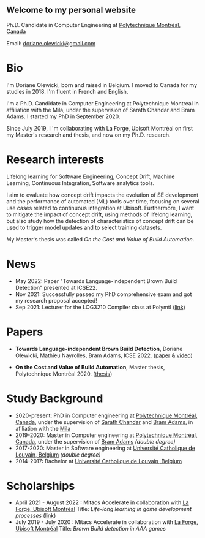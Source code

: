 ## Welcome to my personal website

Ph.D. Candidate in Computer Engineering at [Polytechnique Montréal, Canada](https://www.polymtl.ca/)

Email: <doriane.olewicki@gmail.com>

# Bio

I'm Doriane Olewicki, born and raised in Belgium. I moved to Canada for my studies in 2018. I'm fluent in French and English.

I'm a Ph.D. Candidate in Computer Engineering at Polytechnique Montreal in affiliation with the Mila, under the supervision of Sarath Chandar and Bram Adams. I started my PhD in September 2020.

Since July 2019, I 'm collaborating with La Forge, Ubisoft Montréal on first my Master's research and thesis, and now on my Ph.D. research.

# Research interests

Lifelong learning for Software Engineering, Concept Drift, Machine Learning, Continuous Integration, Software analytics tools.

I aim to evaluate how concept drift impacts the evolution of SE development and the performance of automated (ML) tools over time, focusing on several use cases related to continuous integration at Ubisoft. Furthermore, I want to mitigate the impact of concept drift, using methods of lifelong learning, but also study how the detection of characteristics of concept drift can be used to trigger model updates and to select training datasets.


My Master's thesis was called *On the Cost and Value of Build Automation*.

# News

- May 2022: Paper "Towards Language-independent Brown Build Detection" presented at ICSE22. 
- Nov 2021: Successfully passed my PhD comprehensive exam and got my research proposal accepted!
- Sep 2021: Lecturer for the LOG3210 Compiler class at Polymtl [(link)](https://www.polymtl.ca/programmes/cours/elements-de-langages-et-compilateurs)

# Papers

- **Towards Language-independent Brown Build Detection**,
Doriane Olewicki, Mathieu Nayrolles, Bram Adams,
ICSE 2022.
([paper](https://mcis.cs.queensu.ca/publications/2022/icse22.pdf) & [video](https://www.youtube.com/watch?v=H9rd7DG0tMQ&t=1s))

- **On the Cost and Value of Build Automation**, Master thesis, Polytechnique Montréal 2020. ([thesis](https://publications.polymtl.ca/5388/))

# Study Background

- 2020-present: PhD in Computer engineering at [Polytechnique Montréal, Canada](https://www.polymtl.ca/), under the supervision of [Sarath Chandar](http://sarathchandar.in/) and [Bram Adams](https://mcis.cs.queensu.ca/bram.html), in afiliation with the [Mila](https://mila.quebec/)
- 2019-2020: Master in Computer engineering at [Polytechnique Montréal, Canada](https://www.polymtl.ca/), under the supervision of [Bram Adams](https://mcis.cs.queensu.ca/bram.html) *(double degree)*
- 2017-2020: Master in Software engineering at [Université Catholique de Louvain, Belgium](https://uclouvain.be/) *(double degree)*
- 2014-2017: Bachelor at [Université Catholique de Louvain, Belgium](https://uclouvain.be/)

# Scholarships
- April 2021 - August 2022 : Mitacs Accelerate in collaboration with [La Forge, Ubisoft Montréal](https://montreal.ubisoft.com/en/our-engagements/research-and-development/)
  Title: *Life-long learning in game development processes* ([link](https://www.mitacs.ca/fr/projects/life-long-learning-game-development-processes))
- July 2019 - July 2020 : Mitacs Accelerate in collaboration with [La Forge, Ubisoft Montréal](https://montreal.ubisoft.com/en/our-engagements/research-and-development/) 
  Title: *Brown Build detection in AAA games*
